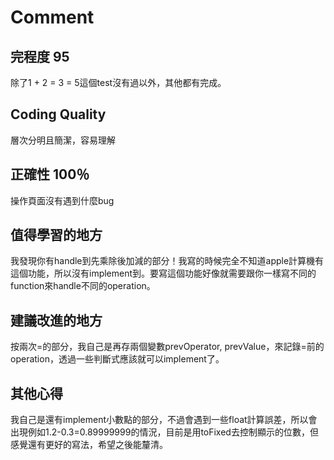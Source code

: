 # Comment
## 完程度 95
除了1 + 2 = 3 = 5這個test沒有過以外，其他都有完成。
## Coding Quality
層次分明且簡潔，容易理解
## 正確性 100％
操作頁面沒有遇到什麼bug
## 值得學習的地方
我發現你有handle到先乘除後加減的部分！我寫的時候完全不知道apple計算機有這個功能，所以沒有implement到。要寫這個功能好像就需要跟你一樣寫不同的function來handle不同的operation。
## 建議改進的地方
按兩次=的部分，我自己是再存兩個變數prevOperator, prevValue，來記錄=前的operation，透過一些判斷式應該就可以implement了。
## 其他心得
我自己是還有implement小數點的部分，不過會遇到一些float計算誤差，所以會出現例如1.2-0.3=0.89999999的情況，目前是用toFixed去控制顯示的位數，但感覺還有更好的寫法，希望之後能釐清。
